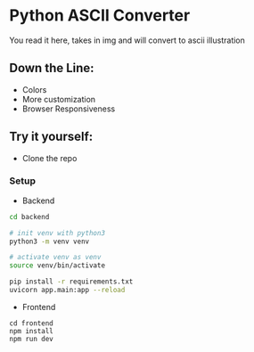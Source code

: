 # Python ASCII Converter

You read it here, takes in img and will convert to ascii illustration

## Down the Line:

- Colors
- More customization
- Browser Responsiveness

## Try it yourself:

- Clone the repo

### Setup

- Backend
```zsh
cd backend

# init venv with python3
python3 -m venv venv

# activate venv as venv
source venv/bin/activate

pip install -r requirements.txt
uvicorn app.main:app --reload
```

- Frontend
```
cd frontend
npm install
npm run dev
```
